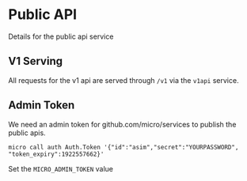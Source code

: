 # Public API

Details for the public api service

## V1 Serving

All requests for the v1 api are served through `/v1` via the `v1api` service.

## Admin Token

We need an admin token for github.com/micro/services to publish the public apis. 

```
micro call auth Auth.Token '{"id":"asim","secret":"YOURPASSWORD", "token_expiry":1922557662}' 
```

Set the `MICRO_ADMIN_TOKEN` value
